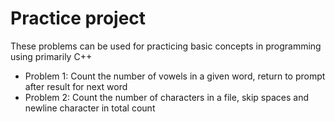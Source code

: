 # Practice project
<p> These problems can be used for practicing basic concepts in programming using primarily C++ </p>
<ul>
	<li> Problem 1: Count the number of vowels in a given word, return to prompt after result for next word</li>
	<li> Problem 2: Count the number of characters in a file, skip spaces and newline character in total count</li>
</ul>
